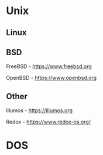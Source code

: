 # Unix

  ## Linux
  
  
  
  ## BSD
  
  FreeBSD - https://www.freebsd.org
  
  OpenBSD - https://www.openbsd.org
  
  ## Other
  
  Illumos - https://illumos.org
  
  Redox - https://www.redox-os.org/
  
# DOS
